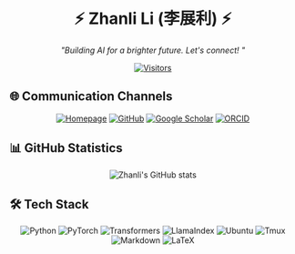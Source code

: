 <div align="center">

# ⚡ Zhanli Li (李展利) ⚡  
*"Building AI for a brighter future. Let's connect! "*

[![Visitors](https://komarev.com/ghpvc/?username=Zhanli-Li&color=blue&style=flat&label=VISITORS)](https://github.com/Zhanli-Li)
</div>

## 🌐 Communication Channels
<div align="center">
  
[![Homepage](https://img.shields.io/badge/🌐_Homepage-0D1117?style=for-the-badge&logo=About.me&logoColor=white)](https://zhanli-li.github.io)
[![GitHub](https://img.shields.io/badge/GitHub-0D1117?style=for-the-badge&logo=github&logoColor=white)](https://github.com/Zhanli-Li)
[![Google Scholar](https://img.shields.io/badge/Google_Scholar-4285F4?style=for-the-badge&logo=google-scholar&logoColor=white)](https://scholar.google.com/citations?user=LW5bAdAAAAAJ&hl)
[![ORCID](https://img.shields.io/badge/ORCID-A6CE39?style=for-the-badge&logo=orcid&logoColor=white)](https://orcid.org/0009-0002-3551-8582)

</div>


## 📊 GitHub Statistics
<div align="center">

![Zhanli's GitHub stats](https://github-readme-stats.vercel.app/api?username=Zhanli-Li&show_icons=true&theme=tokyonight&hide_border=true&count_private=true)


</div>


## 🛠️ Tech Stack
<div align="center">

![Python](https://img.shields.io/badge/Python-3776AB?style=for-the-badge&logo=python&logoColor=white)
![PyTorch](https://img.shields.io/badge/PyTorch-EE4C2C?style=for-the-badge&logo=pytorch&logoColor=white)
![Transformers](https://img.shields.io/badge/🤗_Transformers-FFD21E?style=for-the-badge&logoColor=black)
![LlamaIndex](https://img.shields.io/badge/🦙_LlamaIndex-000000?style=for-the-badge&logoColor=white)
![Ubuntu](https://img.shields.io/badge/Ubuntu-E95420?style=for-the-badge&logo=ubuntu&logoColor=white)
![Tmux](https://img.shields.io/badge/Tmux-1BB91F?style=for-the-badge&logo=tmux&logoColor=white)
![Markdown](https://img.shields.io/badge/Markdown-000000?style=for-the-badge&logo=markdown&logoColor=white)
![LaTeX](https://img.shields.io/badge/LaTeX-008080?style=for-the-badge&logo=latex&logoColor=white)
</div>
